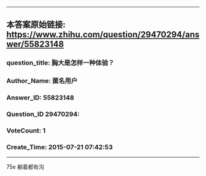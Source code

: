 ----------------------------------------
## 本答案原始链接: https://www.zhihu.com/question/29470294/answer/55823148
### question_title: 胸大是怎样一种体验？
### Author_Name: 匿名用户
### Answer_ID: 55823148
### Question_ID 29470294: 
### VoteCount: 1
### Create_Time: 2015-07-21 07:42:53
----------------------------------------
75e 躺着都有沟


